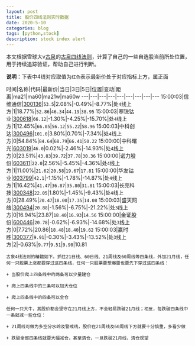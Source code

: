```yaml
---
layout: post
title: 股价四线法则实时数据
date: 2020-5-10
categories: blog
tags: [python,stock]
description: stock index alert
---
```



本文根据雪球大v[古泉](https://xueqiu.com/u/7148646888)的[古泉四线法则](https://xueqiu.com/7148646888/130498192)，计算了自己的一些自选股当前所处位置，用于持续追踪验证，帮助自己进行判断。

**说明**：下表中4线对应取值为`红色`表示最新价处于对应指标上方，属正面

时间|名称|代码|最新价|当日|3日|5日|位置|变动|距离|ma21|ma60|ma21w|ma60w
---|---|---|---|---|---|---|---|---
15:00:03|信维通信|[300136](https://xueqiu.com/S/SZ300136)|`53.5`|2.08%|-0.49%|-8.77%|处`4`线上方|1|18.77%|`52.86`|`46.34`|`44.19`|`38.95`
15:00:03|寒锐钴业|[300618](https://xueqiu.com/S/SZ300618)|`66.12`|-1.30%|-4.25%|-15.70%|处`4`线上方|1|12.45%|`66.05`|`56.12`|`55.22`|`58.96`
15:00:03|中科创达|[300496](https://xueqiu.com/S/SZ300496)|`101.0`|3.80%|0.70%|-7.34%|处`4`线上方|0|54.84%|`84.64`|`68.79`|`66.41`|`50.22`
15:00:00|中科曙光|[603019](https://xueqiu.com/S/SH603019)|`46.0`|0.02%|-2.46%|-14.93%|处`4`线上方|0|23.51%|`43.83`|`39.72`|`37.78`|`30.36`
15:00:00|诺力股份|[603611](https://xueqiu.com/S/SH603611)|`22.0`|2.56%|-5.45%|-4.36%|处`4`线上方|1|11.00%|`21.62`|`20.58`|`19.67`|`17.81`
15:00:00|华友钴业|[603799](https://xueqiu.com/S/SH603799)|`42.1`|-1.15%|-1.78%|-14.87%|处`4`线上方|1|16.42%|`41.47`|`36.87`|`35.80`|`31.81`
15:00:03|长亮科技|[300348](https://xueqiu.com/S/SZ300348)|`22.05`|1.80%|-1.45%|-9.43%|处`4`线上方|0|28.49%|`20.47`|`18.00`|`17.35`|`14.08`
15:00:03|盛天网络|[300494](https://xueqiu.com/S/SZ300494)|`20.88`|-1.56%|-6.75%|-21.22%|处`3`线上方|0|16.94%|23.87|`18.40`|`16.93`|`14.56`
15:00:00|金证股份|[600446](https://xueqiu.com/S/SH600446)|`20.78`|-0.62%|-6.93%|-14.68%|处`3`线上方|0|7.72%|20.86|`18.48`|`18.40`|`19.62`
15:00:03|赢时胜|[300377](https://xueqiu.com/S/SZ300377)|`9.91`|-0.30%|-3.43%|-13.52%|处`3`线上方|2|-0.63%|`9.77`|`9.51`|`9.90`|10.81

```
古泉4线法则的精髓如下。抓住21日线、60日线、21周线及60周线等四条线，外加21月线，任何一只股票上涨都要穿过这四条线，任何一只股票要想爆雷也要先下穿过这四条线：

+ 当股价爬上四条线中的两条可以少量建仓

+ 爬上四条线中的三条可以加大仓位

+ 爬上四条线中的四条可以全仓

任何一只大牛，其股价都会坚守在21月线上方，不会轻易跌破21月线；相反，每跌破四条线中一条就减一些仓位：

+ 21周线可做为多空分水岭及警戒线，股价在21周线及60周线下方就要十分慎重，多看少做

+ 跌破全部四条线就要大幅减仓，甚至清仓，一旦跌破21月线，清仓观望
```